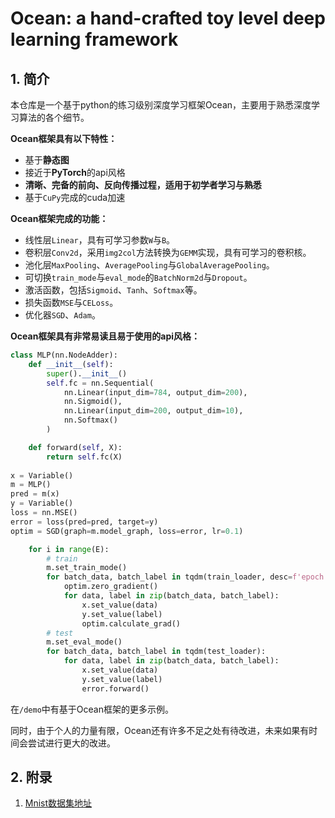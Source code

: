 # Ocean: a hand-crafted toy level deep learning framework

## 1. 简介

本仓库是一个基于python的练习级别深度学习框架Ocean，主要用于熟悉深度学习算法的各个细节。

**Ocean框架具有以下特性：**

* 基于**静态图**
* 接近于**PyTorch**的api风格
* **清晰、完备的前向、反向传播过程，适用于初学者学习与熟悉**
* 基于`CuPy`完成的cuda加速

**Ocean框架完成的功能：**

* 线性层`Linear`，具有可学习参数`W`与`B`。
* 卷积层`Conv2d`，采用`img2col`方法转换为`GEMM`实现，具有可学习的卷积核。
* 池化层`MaxPooling`、`AveragePooling`与`GlobalAveragePooling`。
* 可切换`train_mode`与`eval_mode`的`BatchNorm2d`与`Dropout`。
* 激活函数，包括`Sigmoid`、`Tanh`、`Softmax`等。
* 损失函数`MSE`与`CELoss`。
* 优化器`SGD`、`Adam`。

**Ocean框架具有非常易读且易于使用的api风格：**

```python
class MLP(nn.NodeAdder):
    def __init__(self):
        super().__init__()
        self.fc = nn.Sequential(
            nn.Linear(input_dim=784, output_dim=200),
            nn.Sigmoid(),
            nn.Linear(input_dim=200, output_dim=10),
            nn.Softmax()
        )

    def forward(self, X):
        return self.fc(X)
    
x = Variable()
m = MLP()
pred = m(x)
y = Variable()
loss = nn.MSE()
error = loss(pred=pred, target=y)
optim = SGD(graph=m.model_graph, loss=error, lr=0.1)

    for i in range(E):
        # train 
        m.set_train_mode()
        for batch_data, batch_label in tqdm(train_loader, desc=f'epoch {i}'):
            optim.zero_gradient()
            for data, label in zip(batch_data, batch_label):
                x.set_value(data)
                y.set_value(label)
                optim.calculate_grad()
        # test
        m.set_eval_mode()
        for batch_data, batch_label in tqdm(test_loader):
            for data, label in zip(batch_data, batch_label):
                x.set_value(data)
                y.set_value(label)
                error.forward()
```

在`/demo`中有基于Ocean框架的更多示例。

同时，由于个人的力量有限，Ocean还有许多不足之处有待改进，未来如果有时间会尝试进行更大的改进。



## 2. 附录

1. [Mnist数据集地址](https://www.kaggle.com/datasets/oddrationale/mnist-in-csv)

   



